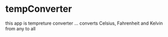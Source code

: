 # tempConverter
this app is tempreture converter ... converts Celsius, Fahrenheit and Kelvin from any to all 
